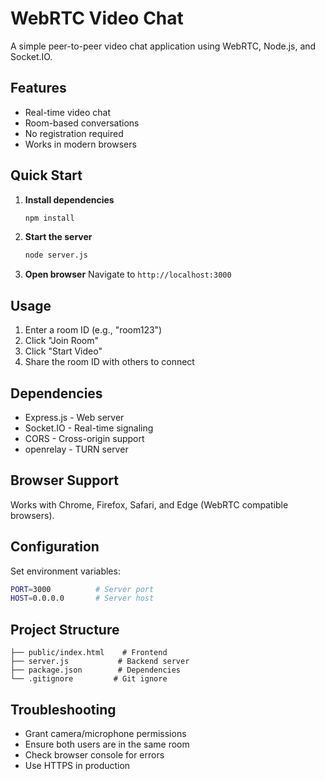 # WebRTC Video Chat

A simple peer-to-peer video chat application using WebRTC, Node.js, and Socket.IO.

## Features

- Real-time video chat
- Room-based conversations
- No registration required
- Works in modern browsers

## Quick Start

1. **Install dependencies**
   ```bash
   npm install
   ```

2. **Start the server**
   ```bash
   node server.js
   ```

3. **Open browser**
   Navigate to `http://localhost:3000`

## Usage

1. Enter a room ID (e.g., "room123")
2. Click "Join Room"
3. Click "Start Video"
4. Share the room ID with others to connect

## Dependencies

- Express.js - Web server
- Socket.IO - Real-time signaling
- CORS - Cross-origin support
- openrelay - TURN server

## Browser Support

Works with Chrome, Firefox, Safari, and Edge (WebRTC compatible browsers).

## Configuration

Set environment variables:
```bash
PORT=3000          # Server port
HOST=0.0.0.0       # Server host
```

## Project Structure

```
├── public/index.html    # Frontend
├── server.js           # Backend server
├── package.json        # Dependencies
└── .gitignore         # Git ignore
```

## Troubleshooting

- Grant camera/microphone permissions
- Ensure both users are in the same room
- Check browser console for errors
- Use HTTPS in production
